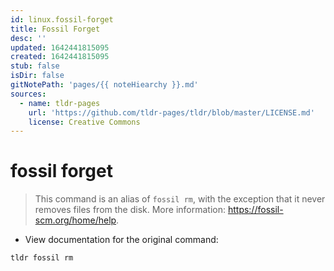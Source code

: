 ```yaml
---
id: linux.fossil-forget
title: Fossil Forget
desc: ''
updated: 1642441815095
created: 1642441815095
stub: false
isDir: false
gitNotePath: 'pages/{{ noteHiearchy }}.md'
sources:
  - name: tldr-pages
    url: 'https://github.com/tldr-pages/tldr/blob/master/LICENSE.md'
    license: Creative Commons
---
```

# fossil forget

> This command is an alias of `fossil rm`, with the exception that it never removes files from the disk.
> More information: <https://fossil-scm.org/home/help>.

- View documentation for the original command:

`tldr fossil rm`

